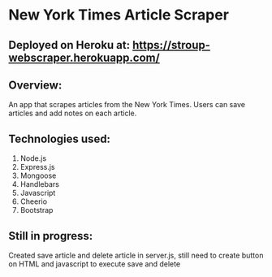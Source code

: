 # New York Times Article Scraper

## Deployed on Heroku at: https://stroup-webscraper.herokuapp.com/

## Overview:
An app that scrapes articles from the New York Times. Users can save articles and add notes on each article.

## Technologies used:
1. Node.js
2. Express.js
3. Mongoose
4. Handlebars
5. Javascript
6. Cheerio
7. Bootstrap

## Still in progress:
Created save article and delete article in server.js, still need to create button on HTML and javascript to execute save and delete